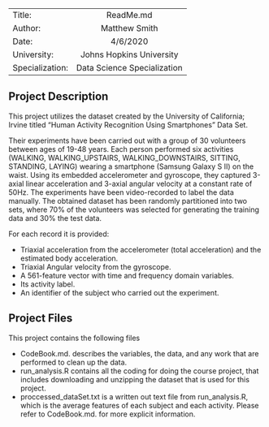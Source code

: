 |         |            |  
| ------------- |:-------------:|
| Title:     | ReadMe.md |
| Author:     | Matthew Smith      |
| Date: | 4/6/2020   |
| University:      |Johns Hopkins University           |
|Specialization:       |  Data Science Specialization           |

## Project Description
This project utilizes the dataset created by the University of California; Irvine titled “Human Activity Recognition Using Smartphones” Data Set. 

Their experiments have been carried out with a group of 30 volunteers between ages of 19-48 years. Each person performed six activities (WALKING, WALKING_UPSTAIRS, WALKING_DOWNSTAIRS, SITTING, STANDING, LAYING) wearing a smartphone (Samsung Galaxy S II) on the waist. Using its embedded accelerometer and gyroscope, they captured 3-axial linear acceleration and 3-axial angular velocity at a constant rate of 50Hz. The experiments have been video-recorded to label the data manually. The obtained dataset has been randomly partitioned into two sets, where 70% of the volunteers was selected for generating the training data and 30% the test data.

For each record it is provided:

* Triaxial acceleration from the accelerometer (total acceleration) and the estimated body acceleration.
* Triaxial Angular velocity from the gyroscope. 
* A 561-feature vector with time and frequency domain variables. 
* Its activity label. 
* An identifier of the subject who carried out the experiment.


## Project Files

This project contains the following files
* CodeBook.md. describes the variables, the data, and any work that are performed to clean up the data.
* run_analysis.R contains all the coding for doing the course project, that includes downloading and unzipping the dataset that is used for this project.
* proccessed_dataSet.txt is a written out text file from run_analysis.R, which is the average features of each subject and each activity. Please refer to CodeBook.md. for more explicit information.


